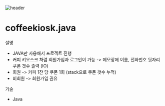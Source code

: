 ![header](https://capsule-render.vercel.app/api?type=waving&color=auto&height=300&section=header&text=coffeekiosk.java&fontSize=90)
# coffeekiosk.java

설명
- JAVA만 사용해서 프로젝트 진행
- 커피 키오스크 처럼 회원가입과 로그인이 가능 -> 메모장에 이름, 전화번호 뒷자리 쿠폰 갯수 출력 (IO)
- 회원 -> 커피 1잔 당 쿠폰 1회 (stack으로 쿠폰 갯수 누적)
- 비회원 -> 회원가입 권유 

기술
- Java

